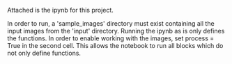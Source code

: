 Attached is the ipynb for this project.

In order to run, a 'sample_images' directory must exist containing all the input images from the 'input' directory.
Running the ipynb as is only defines the functions. In order to enable working with the images, set process = True in the second cell. This allows the notebook to run all blocks which do not only define functions.
